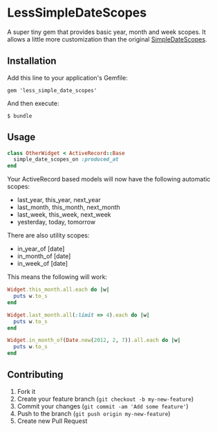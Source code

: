 # LessSimpleDateScopes

A super tiny gem that provides basic year, month and week scopes.
It allows a little more customization than the original [SimpleDateScopes](https://github.com/speartail/date_scopes). 

## Installation

Add this line to your application's Gemfile:

    gem 'less_simple_date_scopes'

And then execute:

    $ bundle

## Usage

```ruby
class OtherWidget < ActiveRecord::Base
  simple_date_scopes_on :produced_at
end
```

Your ActiveRecord based models will now have the following automatic scopes:

* last\_year, this\_year, next\_year
* last\_month, this\_month, next\_month
* last\_week, this\_week, next\_week
* yesterday, today, tomorrow

There are also utility scopes:

* in\_year\_of [date]
* in\_month\_of [date]
* in\_week\_of [date]

This means the following will work:

```ruby
Widget.this_month.all.each do |w|
  puts w.to_s
end

Widget.last_month.all(:limit => 4).each do |w|
  puts w.to_s
end

Widget.in_month_of(Date.new(2012, 2, 7)).all.each do |w|
  puts w.to_s
end
```

## Contributing

1. Fork it
2. Create your feature branch (`git checkout -b my-new-feature`)
3. Commit your changes (`git commit -am 'Add some feature'`)
4. Push to the branch (`git push origin my-new-feature`)
5. Create new Pull Request
